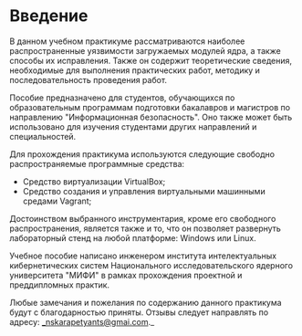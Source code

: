 # Введение

В данном учебном практикуме рассматриваются наиболее распространенные уязвимости загружаемых модулей ядра, а также способы их исправления. Также он содержит теоретические сведения, необходимые для выполнения практических работ, методику и последовательность проведения работ. 

Пособие предназначено для студентов, обучающихся по образовательным программам подготовки бакалавров и магистров по направлению "Информационная безопасность". Оно также может быть использовано для изучения студентами других направлений и специальностей. 

Для прохождения практикума используются следующие свободно распространяемые программные средства: 

* Средство виртуализации VirtualBox;
* Средство создания и управления виртуальными машинными средами Vagrant;

Достоинством выбранного инструментария, кроме его свободного распространения, является также и то, что он позволяет развернуть лабораторный стенд на любой платформе: Windows или Linux.

Учебное пособие написано инженером института интелектуальных кибернетических систем Национального исследовательского ядерного университета "МИФИ" в рамках прохождения проектной и преддипломных практик.

Любые замечания и пожелания по содержанию данного практикума будут с благодарностью приняты. Отзывы следует направлять по адресу: _nskarapetyants@gmai.com._

